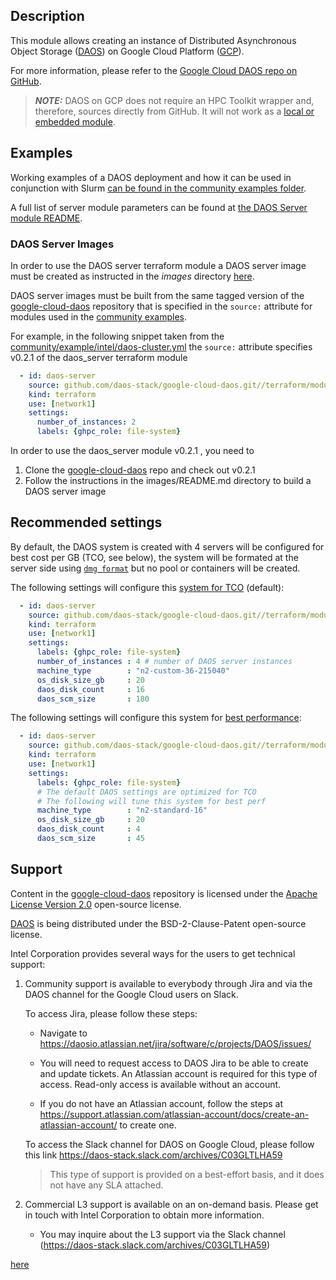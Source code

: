## Description

This module allows creating an instance of Distributed Asynchronous Object Storage ([DAOS](https://docs.daos.io/)) on Google Cloud Platform ([GCP](https://cloud.google.com/)).

For more information, please refer to the [Google Cloud DAOS repo on GitHub](https://github.com/daos-stack/google-cloud-daos).

> **_NOTE:_** DAOS on GCP does not require an HPC Toolkit wrapper and, therefore, sources directly from GitHub. It will not work as a [local or embedded module](../../../../modules/README.md#embedded-modules).

## Examples

Working examples of a DAOS deployment and how it can be used in conjunction with Slurm [can be found in the community examples folder](../../../examples/intel/).

A full list of server module parameters can be found at [the DAOS Server module README](https://github.com/daos-stack/google-cloud-daos/tree/main/terraform/modules/daos_server).

### DAOS Server Images

In order to use the DAOS server terraform module a DAOS server image must be created as instructed in the *images* directory [here](https://github.com/daos-stack/google-cloud-daos/tree/main/images).

DAOS server images must be built from the same tagged version of the [google-cloud-daos](https://github.com/daos-stack/google-cloud-daos) repository that is specified in the `source:` attribute for modules used in the [community examples](../../../examples/intel/).

For example, in the following snippet taken from the [community/example/intel/daos-cluster.yml](../../../examples/intel/daos-cluster.yaml) the `source:` attribute specifies v0.2.1 of the  daos_server terraform module

```yaml
  - id: daos-server
    source: github.com/daos-stack/google-cloud-daos.git//terraform/modules/daos_server?ref=v0.2.1
    kind: terraform
    use: [network1]
    settings:
      number_of_instances: 2
      labels: {ghpc_role: file-system}
```

In order to use the daos_server module v0.2.1 , you need to

1. Clone the [google-cloud-daos](https://github.com/daos-stack/google-cloud-daos) repo and check out v0.2.1
2. Follow the instructions in the images/README.md directory to build a DAOS server image

## Recommended settings

By default, the DAOS system is created with 4 servers will be configured for best cost per GB (TCO, see below), the system will be formated at the server side using [`dmg format`](https://github.com/daos-stack/google-cloud-daos/tree/develop/terraform/examples/daos_cluster#format-storage) but no pool or containers will be created.

The following settings will configure this [system for TCO](https://github.com/daos-stack/google-cloud-daos/tree/main/terraform/examples/daos_cluster#the-terraformtfvarstcoexample-file) (default):

```yaml
  - id: daos-server
    source: github.com/daos-stack/google-cloud-daos.git//terraform/modules/daos_server?ref=v0.2.1
    kind: terraform
    use: [network1]
    settings:
      labels: {ghpc_role: file-system}
      number_of_instances : 4 # number of DAOS server instances
      machine_type        : "n2-custom-36-215040"
      os_disk_size_gb     : 20
      daos_disk_count     : 16
      daos_scm_size       : 180
```

The following settings will configure this system for [best performance](https://github.com/daos-stack/google-cloud-daos/tree/develop/terraform/examples/daos_cluster#the-terraformtfvarsperfexample-file):

```yaml
  - id: daos-server
    source: github.com/daos-stack/google-cloud-daos.git//terraform/modules/daos_server?ref=v0.2.1
    kind: terraform
    use: [network1]
    settings:
      labels: {ghpc_role: file-system}
      # The default DAOS settings are optimized for TCO
      # The following will tune this system for best perf
      machine_type        : "n2-standard-16"
      os_disk_size_gb     : 20
      daos_disk_count     : 4
      daos_scm_size       : 45
```

## Support

Content in the [google-cloud-daos](https://github.com/daos-stack/google-cloud-daos) repository is licensed under the [Apache License Version 2.0](https://github.com/daos-stack/google-cloud-daos/blob/main/LICENSE) open-source license.

[DAOS](https://github.com/daos-stack/daos) is being distributed under the BSD-2-Clause-Patent open-source license.

Intel Corporation provides several ways for the users to get technical support:

1. Community support is available to everybody through Jira and via the DAOS channel for the Google Cloud users on Slack.

   To access Jira, please follow these steps:

   - Navigate to https://daosio.atlassian.net/jira/software/c/projects/DAOS/issues/

   - You will need to request access to DAOS Jira to be able to create and update tickets. An Atlassian account is required for this type of access. Read-only access is available without an account.
   - If you do not have an Atlassian account, follow the steps at https://support.atlassian.com/atlassian-account/docs/create-an-atlassian-account/ to create one.

   To access the Slack channel for DAOS on Google Cloud, please follow this link https://daos-stack.slack.com/archives/C03GLTLHA59

   > This type of support is provided on a best-effort basis, and it does not have any SLA attached.

2. Commercial L3 support is available on an on-demand basis. Please get in touch with Intel Corporation to obtain more information.

   - You may inquire about the L3 support via the Slack channel (https://daos-stack.slack.com/archives/C03GLTLHA59)

[here](https://github.com/daos-stack/google-cloud-daos/tree/main/images)
